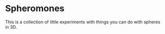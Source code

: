 # Spheromones

This is a collection of little experiments with things you can do with spheres in 3D.
